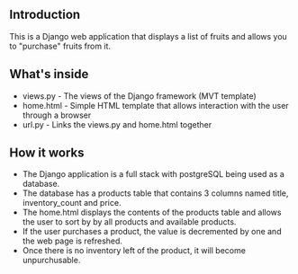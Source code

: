 ## Introduction
This is a Django web application that displays a list of fruits and allows you to "purchase" fruits from it. 

## What's inside
* views.py - The views of the Django framework (MVT template)  
* home.html - Simple HTML template that allows interaction with the user through a browser
* url.py - Links the views.py and home.html together

## How it works
* The Django application is a full stack with postgreSQL being used as a database.
* The database has a products table that contains 3 columns named title, inventory_count and price.
* The home.html displays the contents of the products table and allows the user to sort by by all products and available products.
* If the user purchases a product, the value is decremented by one and the web page is refreshed. 
* Once there is no inventory left of the product, it will become unpurchusable. 
